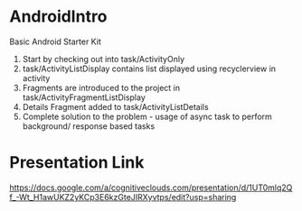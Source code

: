 # AndroidIntro
Basic Android Starter Kit

1. Start by checking out into task/ActivityOnly
2. task/ActivityListDisplay contains list displayed using recyclerview in activity
3. Fragments are introduced to the project in task/ActivityFragmentListDisplay
4. Details Fragment added to task/ActivityListDetails
5. Complete solution to the problem - usage of async task to perform background/ response based tasks

# Presentation Link 
https://docs.google.com/a/cognitiveclouds.com/presentation/d/1UT0mlq2Qf_-Wt_H1awUKZ2yKCp3E6kzGteJIRXyvtps/edit?usp=sharing
